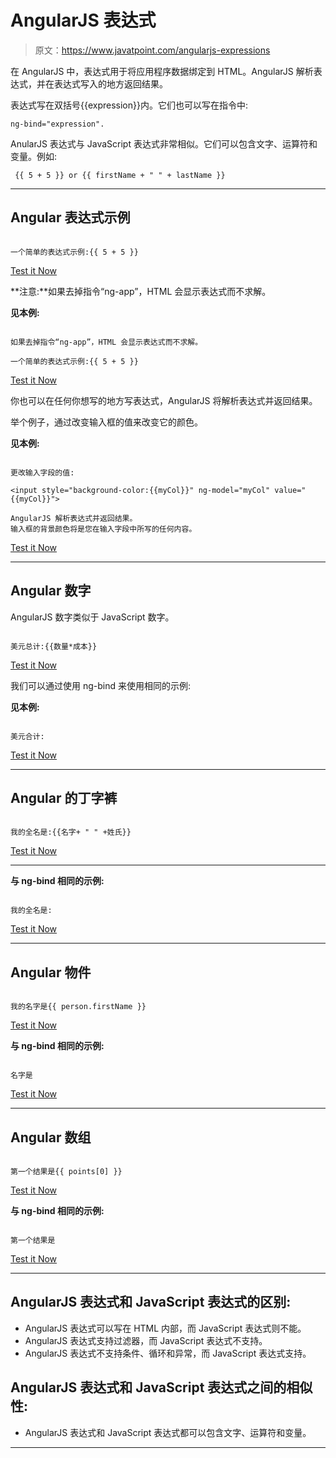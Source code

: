# AngularJS 表达式

> 原文：<https://www.javatpoint.com/angularjs-expressions>

在 AngularJS 中，表达式用于将应用程序数据绑定到 HTML。AngularJS 解析表达式，并在表达式写入的地方返回结果。

表达式写在双括号{{expression}}内。它们也可以写在指令中:

```
ng-bind="expression".

```

AnularJS 表达式与 JavaScript 表达式非常相似。它们可以包含文字、运算符和变量。例如:

```
 {{ 5 + 5 }} or {{ firstName + " " + lastName }}

```

* * *

## Angular 表达式示例

```

一个简单的表达式示例:{{ 5 + 5 }}

```

[Test it Now](https://www.javatpoint.com/oprweb/test.jsp?filename=angularexpression1)

**注意:**如果去掉指令“ng-app”，HTML 会显示表达式而不求解。

**见本例:**

```

如果去掉指令“ng-app”，HTML 会显示表达式而不求解。

一个简单的表达式示例:{{ 5 + 5 }}

```

[Test it Now](https://www.javatpoint.com/oprweb/test.jsp?filename=angularexpression2)

你也可以在任何你想写的地方写表达式，AngularJS 将解析表达式并返回结果。

举个例子，通过改变输入框的值来改变它的颜色。

**见本例:**

```

更改输入字段的值:

<input style="background-color:{{myCol}}" ng-model="myCol" value="{{myCol}}">

AngularJS 解析表达式并返回结果。
输入框的背景颜色将是您在输入字段中所写的任何内容。

```

[Test it Now](https://www.javatpoint.com/oprweb/test.jsp?filename=angularexpression3)

* * *

## Angular 数字

AngularJS 数字类似于 JavaScript 数字。

```

美元总计:{{数量*成本}}

```

[Test it Now](https://www.javatpoint.com/oprweb/test.jsp?filename=angularexpression4)

我们可以通过使用 ng-bind 来使用相同的示例:

**见本例:**

```

美元合计:

```

[Test it Now](https://www.javatpoint.com/oprweb/test.jsp?filename=angularexpression5)

* * *

## Angular 的丁字裤

```

我的全名是:{{名字+ " " +姓氏}}

```

[Test it Now](https://www.javatpoint.com/oprweb/test.jsp?filename=angularexpression6)

* * *

**与 ng-bind 相同的示例:**

```

我的全名是:

```

[Test it Now](https://www.javatpoint.com/oprweb/test.jsp?filename=angularexpression7)

* * *

## Angular 物件

```

我的名字是{{ person.firstName }}

```

[Test it Now](https://www.javatpoint.com/oprweb/test.jsp?filename=angularexpression8)

**与 ng-bind 相同的示例:**

```

名字是

```

[Test it Now](https://www.javatpoint.com/oprweb/test.jsp?filename=angularexpression9)

* * *

## Angular 数组

```

第一个结果是{{ points[0] }}

```

[Test it Now](https://www.javatpoint.com/oprweb/test.jsp?filename=angularexpression10)

**与 ng-bind 相同的示例:**

```

第一个结果是

```

[Test it Now](https://www.javatpoint.com/oprweb/test.jsp?filename=angularexpression11)

* * *

## AngularJS 表达式和 JavaScript 表达式的区别:

*   AngularJS 表达式可以写在 HTML 内部，而 JavaScript 表达式则不能。
*   AngularJS 表达式支持过滤器，而 JavaScript 表达式不支持。
*   AngularJS 表达式不支持条件、循环和异常，而 JavaScript 表达式支持。

## AngularJS 表达式和 JavaScript 表达式之间的相似性:

*   AngularJS 表达式和 JavaScript 表达式都可以包含文字、运算符和变量。

* * *